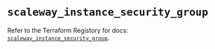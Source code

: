 # `scaleway_instance_security_group`

Refer to the Terraform Registory for docs: [`scaleway_instance_security_group`](https://registry.terraform.io/providers/scaleway/scaleway/2.39.0/docs/resources/instance_security_group).
